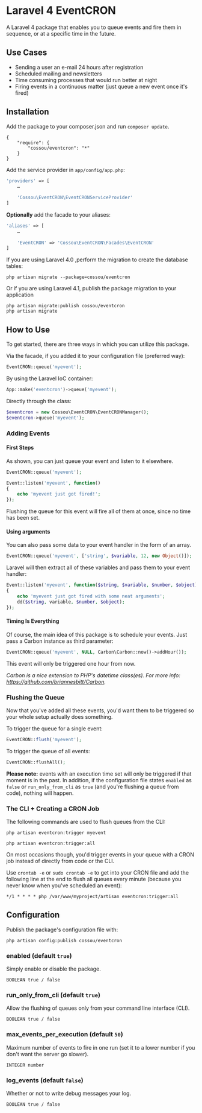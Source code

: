# Laravel 4 EventCRON

A Laravel 4 package that enables you to queue events and fire them in sequence, or at a specific time in the future.


## Use Cases

- Sending a user an e-mail 24 hours after registration
- Scheduled mailing and newsletters
- Time consuming processes that would run better at night
- Firing events in a continuous matter (just queue a new event once it's fired)


## Installation

Add the package to your composer.json and run `composer update`.

```
{
	"require": {
		"cossou/eventcron": "*"
	}
}
```

Add the service provider in `app/config/app.php`:

```php
'providers' => [
	…
	
	'Cossou\EventCRON\EventCRONServiceProvider'
]
```

__Optionally__ add the facade to your aliases:

```php
'aliases' => [
	…
	
	'EventCRON' => 'Cossou\EventCRON\Facades\EventCRON'
]
```

If you are using Laravel 4.0 ,perform the migration to create the database tables:

```
php artisan migrate --package=cossou/eventcron
```

Or if you are using Laravel 4.1, publish the package migration to your application

```
php artisan migrate:publish cossou/eventcron
php artisan migrate
```


## How to Use

To get started, there are three ways in which you can utilize this package.

Via the facade, if you added it to your configuration file (preferred way):

```php
EventCRON::queue('myevent');
```

By using the Laravel IoC container:

```php
App::make('eventcron')->queue('myevent');
```

Directly through the class:

```php
$eventcron = new Cossou\EventCRON\EventCRONManager();
$eventcron->queue('myevent');
```


### Adding Events

#### First Steps

As shown, you can just queue your event and listen to it elsewhere.

```php
EventCRON::queue('myevent');
```

```php
Event::listen('myevent', function()
{
	echo 'myevent just got fired!';
});
```

Flushing the queue for this event will fire all of them at once, since no time has been set.


#### Using arguments

You can also pass some data to your event handler in the form of an array.

```php
EventCRON::queue('myevent', ['string', $variable, 12, new Object()]);
```

Laravel will then extract all of these variables and pass them to your event handler:

```php
Event::listen('myevent', function($string, $variable, $number, $object)
{
	echo 'myevent just got fired with some neat arguments';
	dd($string, variable, $number, $object);
});
```


#### Timing Is Everything

Of course, the main idea of this package is to schedule your events. Just pass a Carbon instance as third parameter:

```php
EventCRON::queue('myevent', NULL, Carbon\Carbon::now()->addHour());
```

This event will only be triggered one hour from now.

_Carbon is a nice extension to PHP's datetime class(es). For more info: https://github.com/briannesbitt/Carbon._


### Flushing the Queue

Now that you've added all these events, you'd want them to be triggered so your whole setup actually does something.

To trigger the queue for a single event:

```php
EventCRON::flush('myevent');
```

To trigger the queue of all events:

```php
EventCRON::flushAll();
```

__Please note:__ events with an execution time set will only be triggered if that moment is in the past. In addition, if the configuration file states `enabled` as `false` or `run_only_from_cli` as `true` (and you're flushing a queue from code), nothing will happen.


### The CLI + Creating a CRON Job

The following commands are used to flush queues from the CLI:

```
php artisan eventcron:trigger myevent
```

```
php artisan eventcron:trigger:all
```

On most occasions though, you'd trigger events in your queue with a CRON job instead of directly from code or the CLI.

Use `crontab -e` or `sudo crontab -e` to get into your CRON file and add the following line at the end to flush all queues every minute (because you never know when you've scheduled an event):

```
*/1 * * * * php /var/www/myproject/artisan eventcron:trigger:all
```


## Configuration

Publish the package's configuration file with:

```
php artisan config:publish cossou/eventcron
```

### enabled (default `true`)

Simply enable or disable the package.

	BOOLEAN true / false
	
### run_only_from_cli (default `true`)

Allow the flushing of queues only from your command line interface (CLI).

	BOOLEAN true / false
	
### max_events_per_execution (default `50`)

Maximum number of events to fire in one run (set it to a lower number if you don't want the server go slower).

	INTEGER number

### log_events (default `false`)

Whether or not to write debug messages your log.

	BOOLEAN true / false